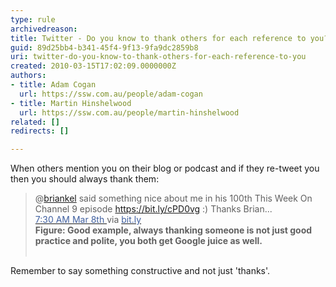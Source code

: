 ```yaml
---
type: rule
archivedreason: 
title: Twitter - Do you know to thank others for each reference to you?
guid: 89d25bb4-b341-45f4-9f13-9fa9dc2859b8
uri: twitter-do-you-know-to-thank-others-for-each-reference-to-you
created: 2010-03-15T17:02:09.0000000Z
authors:
- title: Adam Cogan
  url: https://ssw.com.au/people/adam-cogan
- title: Martin Hinshelwood
  url: https://ssw.com.au/people/martin-hinshelwood
related: []
redirects: []

---
```



<p>When others mention you on their blog or podcast and if they re-tweet you then you should always thank them&#58;</p><blockquote><p>@<a href="http&#58;//twitter.com/briankel" shape="rect">briankel</a><img title="You are now leaving SSW" src="/_LAYOUTS/15/Images/SSW/external.gif" alt="" /> said something nice about me in his 100th This Week On Channel 9 episode 
      <a href="https&#58;//bit.ly/cPD0vg" shape="rect">https&#58;//bit.ly/cPD0vg</a><img title="You are now leaving SSW" src="/_LAYOUTS/15/Images/SSW/external.gif" alt="" /> &#58;) Thanks Brian... 
      <a href="http&#58;//twitter.com/MrHinsh/status/10160987074" shape="rect"> 
         <br><font color="#4060a0">7&#58;30 AM Mar 8th </font></a><img title="You are now leaving SSW" src="/_LAYOUTS/15/Images/SSW/external.gif" alt="" />via 
      <a href="https&#58;//bitly.com/" shape="rect"> 
         <font color="#4060a0">bit.ly</font></a><img title="You are now leaving SSW" src="/_LAYOUTS/15/Images/SSW/external.gif" alt="" /> 
      <br><strong>Figure&#58; Good example, always thanking someone is not just good practice and polite, you both get Google juice as well.<br><br> </strong></p></blockquote><p>Remember to say something constructive and not just 'thanks'.</p> ​​​
<br><excerpt class='endintro'></excerpt><br>



